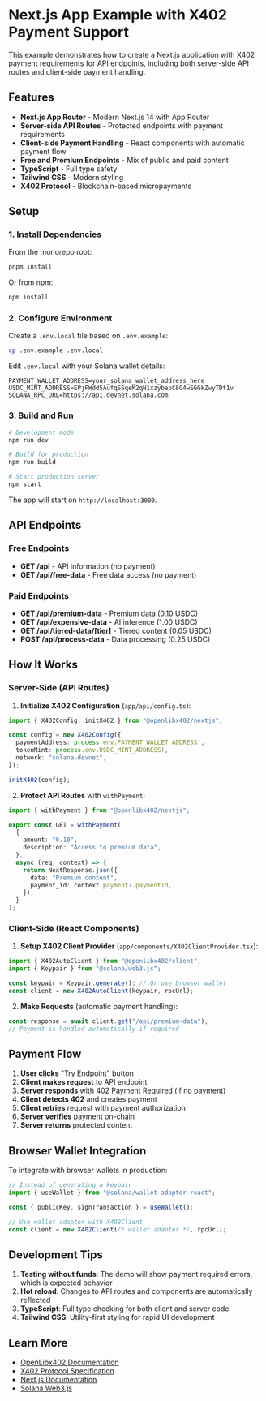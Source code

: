 # Next.js App Example with X402 Payment Support

This example demonstrates how to create a Next.js application with X402 payment requirements for API endpoints, including both server-side API routes and client-side payment handling.

## Features

- **Next.js App Router** - Modern Next.js 14 with App Router
- **Server-side API Routes** - Protected endpoints with payment requirements
- **Client-side Payment Handling** - React components with automatic payment flow
- **Free and Premium Endpoints** - Mix of public and paid content
- **TypeScript** - Full type safety
- **Tailwind CSS** - Modern styling
- **X402 Protocol** - Blockchain-based micropayments

## Setup

### 1. Install Dependencies

From the monorepo root:

```bash
pnpm install
```

Or from npm:

```bash
npm install
```

### 2. Configure Environment

Create a `.env.local` file based on `.env.example`:

```bash
cp .env.example .env.local
```

Edit `.env.local` with your Solana wallet details:

```env
PAYMENT_WALLET_ADDRESS=your_solana_wallet_address_here
USDC_MINT_ADDRESS=EPjFWdd5AufqSSqeM2qN1xzybapC8G4wEGGkZwyTDt1v
SOLANA_RPC_URL=https://api.devnet.solana.com
```

### 3. Build and Run

```bash
# Development mode
npm run dev

# Build for production
npm run build

# Start production server
npm start
```

The app will start on `http://localhost:3000`.

## API Endpoints

### Free Endpoints

- **GET /api** - API information (no payment)
- **GET /api/free-data** - Free data access (no payment)

### Paid Endpoints

- **GET /api/premium-data** - Premium data (0.10 USDC)
- **GET /api/expensive-data** - AI inference (1.00 USDC)
- **GET /api/tiered-data/[tier]** - Tiered content (0.05 USDC)
- **POST /api/process-data** - Data processing (0.25 USDC)

## How It Works

### Server-Side (API Routes)

1. **Initialize X402 Configuration** (`app/api/config.ts`):

```typescript
import { X402Config, initX402 } from "@openlibx402/nextjs";

const config = new X402Config({
  paymentAddress: process.env.PAYMENT_WALLET_ADDRESS!,
  tokenMint: process.env.USDC_MINT_ADDRESS!,
  network: "solana-devnet",
});

initX402(config);
```

2. **Protect API Routes** with `withPayment`:

```typescript
import { withPayment } from "@openlibx402/nextjs";

export const GET = withPayment(
  {
    amount: "0.10",
    description: "Access to premium data",
  },
  async (req, context) => {
    return NextResponse.json({
      data: "Premium content",
      payment_id: context.payment?.paymentId,
    });
  }
);
```

### Client-Side (React Components)

1. **Setup X402 Client Provider** (`app/components/X402ClientProvider.tsx`):

```typescript
import { X402AutoClient } from "@openlibx402/client";
import { Keypair } from "@solana/web3.js";

const keypair = Keypair.generate(); // Or use browser wallet
const client = new X402AutoClient(keypair, rpcUrl);
```

2. **Make Requests** (automatic payment handling):

```typescript
const response = await client.get("/api/premium-data");
// Payment is handled automatically if required
```

## Payment Flow

1. **User clicks** "Try Endpoint" button
2. **Client makes request** to API endpoint
3. **Server responds** with 402 Payment Required (if no payment)
4. **Client detects 402** and creates payment
5. **Client retries** request with payment authorization
6. **Server verifies** payment on-chain
7. **Server returns** protected content

## Browser Wallet Integration

To integrate with browser wallets in production:

```typescript
// Instead of generating a keypair
import { useWallet } from "@solana/wallet-adapter-react";

const { publicKey, signTransaction } = useWallet();

// Use wallet adapter with X402Client
const client = new X402Client(/* wallet adapter */, rpcUrl);
```

## Development Tips

1. **Testing without funds**: The demo will show payment required errors, which is expected behavior
2. **Hot reload**: Changes to API routes and components are automatically reflected
3. **TypeScript**: Full type checking for both client and server code
4. **Tailwind CSS**: Utility-first styling for rapid UI development

## Learn More

- [OpenLibx402 Documentation](https://openlibx402.github.io/docs)
- [X402 Protocol Specification](https://www.x402.org/x402-whitepaper.pdf)
- [Next.js Documentation](https://nextjs.org/docs)
- [Solana Web3.js](https://solana.com/docs/clients/javascript)
